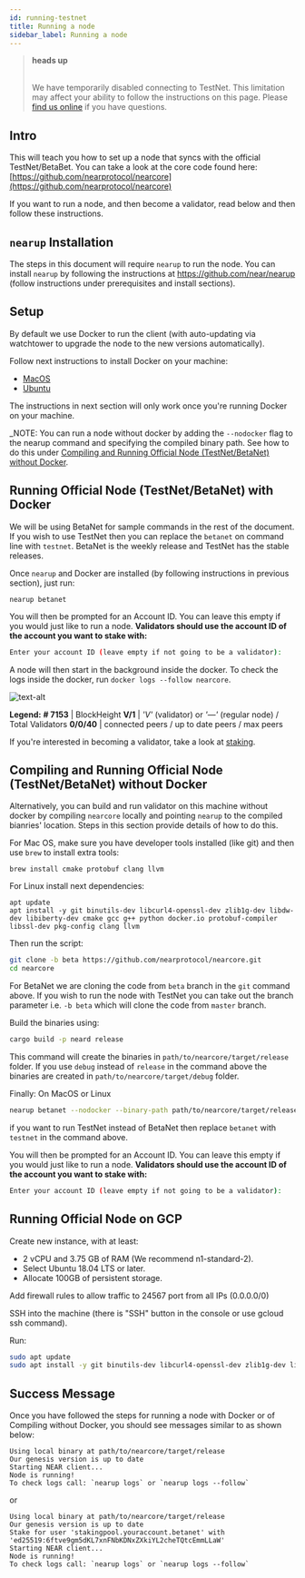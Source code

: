 ```yaml
---
id: running-testnet
title: Running a node
sidebar_label: Running a node
---
```


<blockquote class="warning">
<strong>heads up</strong><br><br>

We have temporarily disabled connecting to TestNet.  This limitation may affect your ability to follow the instructions on this page.  Please [find us online](http://near.chat) if you have questions.

</blockquote>

## Intro

This will teach you how to set up a node that syncs with the official TestNet/BetaBet. You can take a look at the core code found here: [https://github.com/nearprotocol/nearcore](https://github.com/nearprotocol/nearcore)

If you want to run a node, and then become a validator, read below and then follow these instructions.


## `nearup` Installation
The steps in this document will require `nearup` to run the node. You can install `nearup` by following the instructions at https://github.com/near/nearup (follow instructions under prerequisites and install sections).


## Setup

By default we use Docker to run the client \(with auto-updating via watchtower to upgrade the node to the new versions automatically\).

Follow next instructions to install Docker on your machine:

* [MacOS](https://docs.docker.com/docker-for-mac/install/)
* [Ubuntu](https://docs.docker.com/install/linux/docker-ce/ubuntu/)

The instructions in next section  will only work once you're running Docker on your machine.

_NOTE: You can run a node without docker by adding the `--nodocker` flag to the nearup command and specifying the compiled binary path. See how to do this under [Compiling and Running Official Node \(TestNet/BetaNet\) without Docker](/docs/local-setup/running-testnet.md#compiling-and-running-official-node-testnetbetanet-without-docker).

## Running Official Node (TestNet/BetaNet) with Docker

We will be using BetaNet for sample commands in the rest of the document. If you wish to use TestNet then you can replace the `betanet` on command line with `testnet`. BetaNet is the weekly release and TestNet has the stable releases.

Once `nearup` and Docker are installed (by following instructions in previous section), just run:

```
nearup betanet
```

You will then be prompted for an Account ID. You can leave this empty if you would just like to run a node. **Validators should use the account ID of the account you want to stake with:**

```bash
Enter your account ID (leave empty if not going to be a validator):
```

A node will then start in the background inside the docker. To check the logs inside the docker, run `docker logs --follow nearcore`.

![text-alt](assets/docker-logs.png)

**Legend:**
**\# 7153** \| BlockHeight
**V/1** \| _'V'_ \(validator\) or _'—'_ \(regular node\) / Total Validators
**0/0/40** \| connected peers / up to date peers / max peers

If you're interested in becoming a validator, take a look at [staking](/docs/validator/staking).


## Compiling and Running Official Node (TestNet/BetaNet) without Docker

Alternatively, you can build and run validator on this machine without docker by compiling `nearcore` locally and pointing `nearup` to the compiled bianries' location. Steps in this section provide details of how to do this.

For Mac OS, make sure you have developer tools installed \(like git\) and then use `brew` to install extra tools:

```text
brew install cmake protobuf clang llvm
```

For Linux install next dependencies:

```text
apt update
apt install -y git binutils-dev libcurl4-openssl-dev zlib1g-dev libdw-dev libiberty-dev cmake gcc g++ python docker.io protobuf-compiler libssl-dev pkg-config clang llvm
```

Then run the script:

```bash
git clone -b beta https://github.com/nearprotocol/nearcore.git
cd nearcore
```
For BetaNet we are cloning the code from `beta` branch in the `git` command above. If you wish to run the node with TestNet you can take out the branch parameter i.e. `-b beta` which will clone the code from `master` branch. 

Build the binaries using:
```bash
cargo build -p neard release
```
This command will create the binaries in `path/to/nearcore/target/release` folder. If you use `debug` instead of `release` in the command above the binaries are created in `path/to/nearcore/target/debug` folder.

Finally:
On MacOS or Linux

```bash
nearup betanet --nodocker --binary-path path/to/nearcore/target/release
```

if you want to run TestNet instead of BetaNet then replace `betanet` with `testnet` in the command above.


You will then be prompted for an Account ID. You can leave this empty if you would just like to run a node. **Validators should use the account ID of the account you want to stake with:**

```bash
Enter your account ID (leave empty if not going to be a validator):
```

## Running Official Node on GCP

Create new instance, with at least:

* 2 vCPU and 3.75 GB of RAM (We recommend n1-standard-2).
* Select Ubuntu 18.04 LTS or later.
* Allocate 100GB of persistent storage.

Add firewall rules to allow traffic to 24567 port from all IPs \(0.0.0.0/0\)

SSH into the machine \(there is "SSH" button in the console or use gcloud ssh command\).

Run:

```bash
sudo apt update
sudo apt install -y git binutils-dev libcurl4-openssl-dev zlib1g-dev libdw-dev libiberty-dev cmake gcc g++ python docker.io protobuf-compiler libssl-dev pkg-config clang llvm
```

## Success Message

Once you have followed the steps for running a node with Docker or of Compiling without Docker, you should see messages similar to as shown below:


```text
Using local binary at path/to/nearcore/target/release
Our genesis version is up to date
Starting NEAR client...
Node is running! 
To check logs call: `nearup logs` or `nearup logs --follow`
```

or

```text
Using local binary at path/to/nearcore/target/release
Our genesis version is up to date
Stake for user 'stakingpool.youraccount.betanet' with 'ed25519:6ftve9gm5dKL7xnFNbKDNxZXkiYL2cheTQtcEmmLLaW'
Starting NEAR client...
Node is running! 
To check logs call: `nearup logs` or `nearup logs --follow`
```

